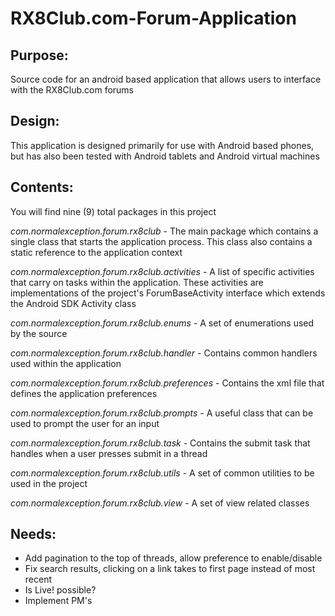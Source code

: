 RX8Club.com-Forum-Application
=============================

Purpose:
-------------------------
Source code for an android based application that allows users to 
interface with the RX8Club.com forums

Design:
-------------------------
This application is designed primarily for use with Android based
phones, but has also been tested with Android tablets and Android
virtual machines

Contents:
-------------------------
You will find nine (9) total packages in this project

*com.normalexception.forum.rx8club* - The main package which contains 
a single class that starts the application process.  This class also
contains a static reference to the application context

*com.normalexception.forum.rx8club.activities* - A list of specific 
activities that carry on tasks within the application.  These activities
are implementations of the project's ForumBaseActivity interface which
extends the Android SDK Activity class

*com.normalexception.forum.rx8club.enums* - A set of enumerations used
by the source

*com.normalexception.forum.rx8club.handler* - Contains common handlers
used within the application

*com.normalexception.forum.rx8club.preferences* - Contains the xml file 
that defines the application preferences

*com.normalexception.forum.rx8club.prompts* - A useful class that can be
used to prompt the user for an input

*com.normalexception.forum.rx8club.task* - Contains the submit task that handles
when a user presses submit in a thread

*com.normalexception.forum.rx8club.utils* - A set of common utilities to be
used in the project

*com.normalexception.forum.rx8club.view* - A set of view related classes

Needs:
-------------------------
* Add pagination to the top of threads, allow preference to enable/disable
* Fix search results, clicking on a link takes to first page instead of most recent
* Is Live! possible?
* Implement PM's